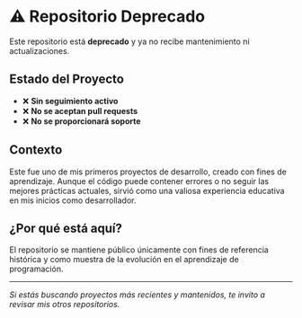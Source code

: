 # ⚠️ Repositorio Deprecado

Este repositorio está **deprecado** y ya no recibe mantenimiento ni actualizaciones.

## Estado del Proyecto

- ❌ **Sin seguimiento activo**
- ❌ **No se aceptan pull requests**
- ❌ **No se proporcionará soporte**

## Contexto

Este fue uno de mis primeros proyectos de desarrollo, creado con fines de aprendizaje. Aunque el código puede contener errores o no seguir las mejores prácticas actuales, sirvió como una valiosa experiencia educativa en mis inicios como desarrollador.

## ¿Por qué está aquí?

El repositorio se mantiene público únicamente con fines de referencia histórica y como muestra de la evolución en el aprendizaje de programación.

---

*Si estás buscando proyectos más recientes y mantenidos, te invito a revisar mis otros repositorios.*
